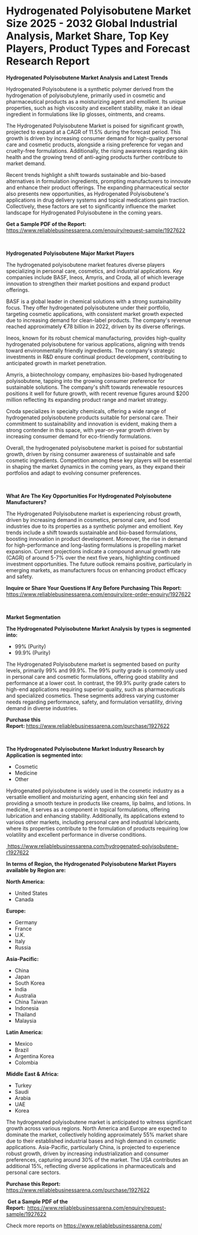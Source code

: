 <p><h1>Hydrogenated Polyisobutene Market Size 2025 - 2032 Global Industrial Analysis, Market Share, Top Key Players, Product Types and Forecast Research Report</h1></p><p><strong>Hydrogenated Polyisobutene Market Analysis and Latest Trends</strong></p>
<p><p>Hydrogenated Polyisobutene is a synthetic polymer derived from the hydrogenation of polyisobutylene, primarily used in cosmetic and pharmaceutical products as a moisturizing agent and emollient. Its unique properties, such as high viscosity and excellent stability, make it an ideal ingredient in formulations like lip glosses, ointments, and creams.</p><p>The Hydrogenated Polyisobutene Market is poised for significant growth, projected to expand at a CAGR of 11.5% during the forecast period. This growth is driven by increasing consumer demand for high-quality personal care and cosmetic products, alongside a rising preference for vegan and cruelty-free formulations. Additionally, the rising awareness regarding skin health and the growing trend of anti-aging products further contribute to market demand.</p><p>Recent trends highlight a shift towards sustainable and bio-based alternatives in formulation ingredients, prompting manufacturers to innovate and enhance their product offerings. The expanding pharmaceutical sector also presents new opportunities, as Hydrogenated Polyisobutene's applications in drug delivery systems and topical medications gain traction. Collectively, these factors are set to significantly influence the market landscape for Hydrogenated Polyisobutene in the coming years.</p></p>
<p><strong>Get a Sample PDF of the Report:&nbsp;</strong> <a href="https://www.reliablebusinessarena.com/enquiry/request-sample/1927622?utm_campaign=2137&utm_medium=2&utm_source=Github&utm_content=ia&utm_term=28032025&utm_id=hydrogenated-polyisobutene">https://www.reliablebusinessarena.com/enquiry/request-sample/1927622</a></p>
<p>&nbsp;</p>
<p><strong>Hydrogenated Polyisobutene Major Market Players</strong></p>
<p><p>The hydrogenated polyisobutene market features diverse players specializing in personal care, cosmetics, and industrial applications. Key companies include BASF, Ineos, Amyris, and Croda, all of which leverage innovation to strengthen their market positions and expand product offerings. </p><p>BASF is a global leader in chemical solutions with a strong sustainability focus. They offer hydrogenated polyisobutene under their portfolio, targeting cosmetic applications, with consistent market growth expected due to increasing demand for clean-label products. The company's revenue reached approximately €78 billion in 2022, driven by its diverse offerings.</p><p>Ineos, known for its robust chemical manufacturing, provides high-quality hydrogenated polyisobutene for various applications, aligning with trends toward environmentally friendly ingredients. The company's strategic investments in R&D ensure continual product development, contributing to anticipated growth in market penetration.</p><p>Amyris, a biotechnology company, emphasizes bio-based hydrogenated polyisobutene, tapping into the growing consumer preference for sustainable solutions. The company's shift towards renewable resources positions it well for future growth, with recent revenue figures around $200 million reflecting its expanding product range and market strategy.</p><p>Croda specializes in specialty chemicals, offering a wide range of hydrogenated polyisobutene products suitable for personal care. Their commitment to sustainability and innovation is evident, making them a strong contender in this space, with year-on-year growth driven by increasing consumer demand for eco-friendly formulations.</p><p>Overall, the hydrogenated polyisobutene market is poised for substantial growth, driven by rising consumer awareness of sustainable and safe cosmetic ingredients. Competition among these key players will be essential in shaping the market dynamics in the coming years, as they expand their portfolios and adapt to evolving consumer preferences.</p></p>
<p>&nbsp;</p>
<p><strong>What Are The Key Opportunities For Hydrogenated Polyisobutene Manufacturers?</strong></p>
<p><p>The Hydrogenated Polyisobutene market is experiencing robust growth, driven by increasing demand in cosmetics, personal care, and food industries due to its properties as a synthetic polymer and emollient. Key trends include a shift towards sustainable and bio-based formulations, boosting innovation in product development. Moreover, the rise in demand for high-performance and long-lasting formulations is propelling market expansion. Current projections indicate a compound annual growth rate (CAGR) of around 5-7% over the next five years, highlighting continued investment opportunities. The future outlook remains positive, particularly in emerging markets, as manufacturers focus on enhancing product efficacy and safety.</p></p>
<p><strong>Inquire or Share Your Questions If Any Before Purchasing This Report:</strong> <a href="https://www.reliablebusinessarena.com/enquiry/pre-order-enquiry/1927622?utm_campaign=2137&utm_medium=2&utm_source=Github&utm_content=ia&utm_term=28032025&utm_id=hydrogenated-polyisobutene">https://www.reliablebusinessarena.com/enquiry/pre-order-enquiry/1927622</a></p>
<p>&nbsp;</p>
<p><strong>Market Segmentation</strong></p>
<p><strong>The Hydrogenated Polyisobutene Market Analysis by types is segmented into:</strong></p>
<p><ul><li>99% (Purity)</li><li>99.9% (Purity)</li></ul></p>
<p><p>The Hydrogenated Polyisobutene market is segmented based on purity levels, primarily 99% and 99.9%. The 99% purity grade is commonly used in personal care and cosmetic formulations, offering good stability and performance at a lower cost. In contrast, the 99.9% purity grade caters to high-end applications requiring superior quality, such as pharmaceuticals and specialized cosmetics. These segments address varying customer needs regarding performance, safety, and formulation versatility, driving demand in diverse industries.</p></p>
<p><strong>Purchase this Report:&nbsp;</strong><a href="https://www.reliablebusinessarena.com/purchase/1927622?utm_campaign=2137&utm_medium=2&utm_source=Github&utm_content=ia&utm_term=28032025&utm_id=hydrogenated-polyisobutene">https://www.reliablebusinessarena.com/purchase/1927622</a></p>
<p>&nbsp;</p>
<p><strong>The Hydrogenated Polyisobutene Market Industry Research by Application is segmented into:</strong></p>
<p><ul><li>Cosmetic</li><li>Medicine</li><li>Other</li></ul></p>
<p><p>Hydrogenated polyisobutene is widely used in the cosmetic industry as a versatile emollient and moisturizing agent, enhancing skin feel and providing a smooth texture in products like creams, lip balms, and lotions. In medicine, it serves as a component in topical formulations, offering lubrication and enhancing stability. Additionally, its applications extend to various other markets, including personal care and industrial lubricants, where its properties contribute to the formulation of products requiring low volatility and excellent performance in diverse conditions.</p></p>
<p><a href="https://www.reliablebusinessarena.com/hydrogenated-polyisobutene-r1927622?utm_campaign=2137&utm_medium=2&utm_source=Github&utm_content=ia&utm_term=28032025&utm_id=hydrogenated-polyisobutene">&nbsp;https://www.reliablebusinessarena.com/hydrogenated-polyisobutene-r1927622</a></p>
<p><strong>In terms of Region, the Hydrogenated Polyisobutene Market Players available by Region are:</strong></p>
<p>
    <p> <strong> North America: </strong>
        <ul>
            <li>United States</li>
            <li>Canada</li>
        </ul>
        </p> 
    <p> <strong> Europe: </strong>
        <ul>
            <li>Germany</li>
            <li>France</li>
            <li>U.K.</li>
            <li>Italy</li>
            <li>Russia</li>
        </ul>
        </p> 
    <p> <strong> Asia-Pacific: </strong>
        <ul>
            <li>China</li>
            <li>Japan</li>
            <li>South Korea</li>
            <li>India</li>
            <li>Australia</li>
            <li>China Taiwan</li>
            <li>Indonesia</li>
            <li>Thailand</li>
            <li>Malaysia</li>
        </ul>
        </p> 
    <p> <strong> Latin America: </strong>
        <ul>
            <li>Mexico</li>
            <li>Brazil</li>
            <li>Argentina Korea</li>
            <li>Colombia</li>
        </ul>
        </p> 
    <p> <strong> Middle East & Africa: </strong>
        <ul>
            <li>Turkey</li>
            <li>Saudi</li>
            <li>Arabia</li>
            <li>UAE</li>
            <li>Korea</li>
        </ul>
    </p>
    </p>
<p><p>The hydrogenated polyisobutene market is anticipated to witness significant growth across various regions. North America and Europe are expected to dominate the market, collectively holding approximately 55% market share due to their established industrial bases and high demand in cosmetic applications. Asia-Pacific, particularly China, is projected to experience robust growth, driven by increasing industrialization and consumer preferences, capturing around 30% of the market. The USA contributes an additional 15%, reflecting diverse applications in pharmaceuticals and personal care sectors.</p></p>
<p><strong>Purchase this Report: </strong><a href="https://www.reliablebusinessarena.com/purchase/1927622?utm_campaign=2137&utm_medium=2&utm_source=Github&utm_content=ia&utm_term=28032025&utm_id=hydrogenated-polyisobutene">https://www.reliablebusinessarena.com/purchase/1927622</a></p>
<p>&nbsp;<strong>Get a Sample PDF of the Report:&nbsp;&nbsp;</strong><a href="https://www.reliablebusinessarena.com/enquiry/request-sample/1927622?utm_campaign=2137&utm_medium=2&utm_source=Github&utm_content=ia&utm_term=28032025&utm_id=hydrogenated-polyisobutene">https://www.reliablebusinessarena.com/enquiry/request-sample/1927622</a></p>
<p><strong></strong></p>
<p>Check more reports on <a href="https://www.reliablebusinessarena.com/?utm_campaign=2137&utm_medium=2&utm_source=Github&utm_content=ia&utm_term=28032025&utm_id=hydrogenated-polyisobutene">https://www.reliablebusinessarena.com/</a></p>